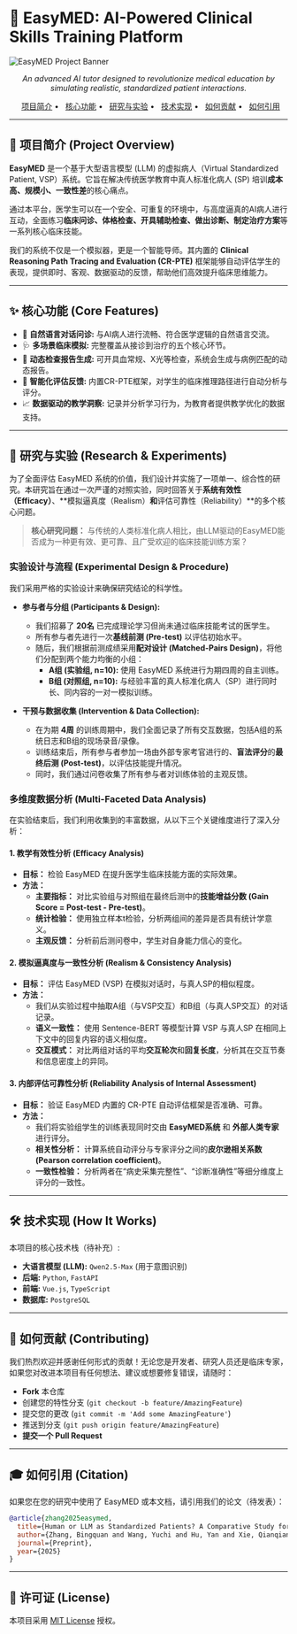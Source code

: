 # 🏥 EasyMED: AI-Powered Clinical Skills Training Platform

![EasyMED Project Banner](https://placehold.co/1200x250/3367d6/ffffff?text=EasyMED%3A+The+Future+of+Clinical+Education)

<p align="center">
  <em>An advanced AI tutor designed to revolutionize medical education by simulating realistic, standardized patient interactions.</em>
</p>

<p align="center">
  <a href="#-项目简介">项目简介</a> •
  <a href="#-核心功能">核心功能</a> •
  <a href="#-研究与实验">研究与实验</a> •
  <a href="#-技术实现">技术实现</a> •
  <a href="#-如何贡献">如何贡献</a> •
  <a href="#-如何引用">如何引用</a>
</p>

---

## 🎯 项目简介 (Project Overview)

**EasyMED** 是一个基于大型语言模型 (LLM) 的虚拟病人（Virtual Standardized Patient, VSP）系统。它旨在解决传统医学教育中真人标准化病人 (SP) 培训**成本高、规模小、一致性差**的核心痛点。

通过本平台，医学生可以在一个安全、可重复的环境中，与高度逼真的AI病人进行互动，全面练习**临床问诊、体格检查、开具辅助检查、做出诊断、制定治疗方案**等一系列核心临床技能。

我们的系统不仅是一个模拟器，更是一个智能导师。其内置的 **Clinical Reasoning Path Tracing and Evaluation (CR-PTE)** 框架能够自动评估学生的表现，提供即时、客观、数据驱动的反馈，帮助他们高效提升临床思维能力。

---

## ✨ 核心功能 (Core Features)

- 💬 **自然语言对话问诊:** 与AI病人进行流畅、符合医学逻辑的自然语言交流。
- 🩺 **多场景临床模拟:** 完整覆盖从接诊到治疗的五个核心环节。
- 🔬 **动态检查报告生成:** 可开具血常规、X光等检查，系统会生成与病例匹配的动态报告。
- 🤖 **智能化评估反馈:** 内置CR-PTE框架，对学生的临床推理路径进行自动分析与评分。
- 📈 **数据驱动的教学洞察:** 记录并分析学习行为，为教育者提供教学优化的数据支持。

---

## 🧪 研究与实验 (Research & Experiments)

为了全面评估 EasyMED 系统的价值，我们设计并实施了一项单一、综合性的研究。本研究旨在通过一次严谨的对照实验，同时回答关于**系统有效性（Efficacy）**、**模拟逼真度（Realism）**和**评估可靠性（Reliability）**的多个核心问题。

> **核心研究问题：** 与传统的人类标准化病人相比，由LLM驱动的EasyMED能否成为一种更有效、更可靠、且广受欢迎的临床技能训练方案？

### **实验设计与流程 (Experimental Design & Procedure)**

我们采用严格的实验设计来确保研究结论的科学性。

* **参与者与分组 (Participants & Design):**
    * 我们招募了 **20名** 已完成理论学习但尚未通过临床技能考试的医学生。
    * 所有参与者先进行一次**基线前测 (Pre-test)** 以评估初始水平。
    * 随后，我们根据前测成绩采用**配对设计 (Matched-Pairs Design)**，将他们分配到两个能力均衡的小组：
        * **A组 (实验组, n=10):** 使用 EasyMED 系统进行为期四周的自主训练。
        * **B组 (对照组, n=10):** 与经验丰富的真人标准化病人（SP）进行同时长、同内容的一对一模拟训练。

* **干预与数据收集 (Intervention & Data Collection):**
    * 在为期 **4周** 的训练周期中，我们全面记录了所有交互数据，包括A组的系统日志和B组的现场录音/录像。
    * 训练结束后，所有参与者参加一场由外部专家考官进行的、**盲法评分**的**最终后测 (Post-test)**，以评估技能提升情况。
    * 同时，我们通过问卷收集了所有参与者对训练体验的主观反馈。

### **多维度数据分析 (Multi-Faceted Data Analysis)**

在实验结束后，我们利用收集到的丰富数据，从以下三个关键维度进行了深入分析：

#### **1. 教学有效性分析 (Efficacy Analysis)**

* **目标：** 检验 EasyMED 在提升医学生临床技能方面的实际效果。
* **方法：**
    * **主要指标：** 对比实验组与对照组在最终后测中的**技能增益分数 (Gain Score = Post-test - Pre-test)**。
    * **统计检验：** 使用独立样本t检验，分析两组间的差异是否具有统计学意义。
    * **主观反馈：** 分析前后测问卷中，学生对自身能力信心的变化。

#### **2. 模拟逼真度与一致性分析 (Realism & Consistency Analysis)**

* **目标：** 评估 EasyMED (VSP) 在模拟对话时，与真人SP的相似程度。
* **方法：**
    * 我们从实验过程中抽取A组（与VSP交互）和B组（与真人SP交互）的对话记录。
    * **语义一致性：** 使用 Sentence-BERT 等模型计算 VSP 与真人SP 在相同上下文中的回复内容的语义相似度。
    * **交互模式：** 对比两组对话的平均**交互轮次**和**回复长度**，分析其在交互节奏和信息密度上的异同。

#### **3. 内部评估可靠性分析 (Reliability Analysis of Internal Assessment)**

* **目标：** 验证 EasyMED 内置的 CR-PTE 自动评估框架是否准确、可靠。
* **方法：**
    * 我们将实验组学生的训练表现同时交由 **EasyMED系统** 和 **外部人类专家** 进行评分。
    * **相关性分析：** 计算系统自动评分与专家评分之间的**皮尔逊相关系数 (Pearson correlation coefficient)**。
    * **一致性检验：** 分析两者在“病史采集完整性”、“诊断准确性”等细分维度上评分的一致性。

---  

## 🛠️ 技术实现 (How It Works)

本项目的核心技术栈（待补充）:
* **大语言模型 (LLM):** `Qwen2.5-Max` (用于意图识别)
* **后端:** `Python`, `FastAPI`
* **前端:** `Vue.js`, `TypeScript`
* **数据库:** `PostgreSQL`

---

## 🤝 如何贡献 (Contributing)

我们热烈欢迎并感谢任何形式的贡献！无论您是开发者、研究人员还是临床专家，如果您对改进本项目有任何想法、建议或想要修复错误，请随时：
* **Fork** 本仓库
* 创建您的特性分支 (`git checkout -b feature/AmazingFeature`)
* 提交您的更改 (`git commit -m 'Add some AmazingFeature'`)
* 推送到分支 (`git push origin feature/AmazingFeature`)
* **提交一个 Pull Request**

---

## 🎓 如何引用 (Citation)

如果您在您的研究中使用了 EasyMED 或本文档，请引用我们的论文（待发表）：

```bibtex
@article{zhang2025easymed,
  title={Human or LLM as Standardized Patients? A Comparative Study for Medical Education},
  author={Zhang, Bingquan and Wang, Yuchi and Hu, Yan and Xie, Qianqian and Wang, Benyou},
  journal={Preprint},
  year={2025}
}
```

---

## 📜 许可证 (License)

本项目采用 [MIT License](LICENSE.txt) 授权。
